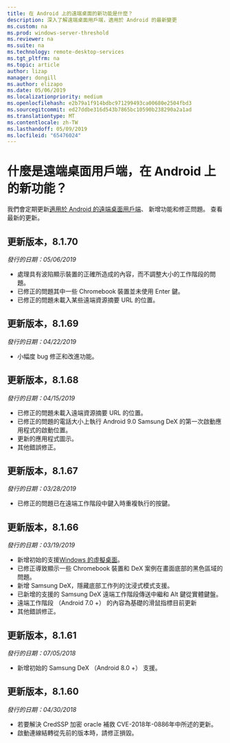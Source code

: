 ```yaml
---
title: 在 Android 上的遠端桌面的新功能是什麼？
description: 深入了解遠端桌面用戶端，適用於 Android 的最新變更
ms.custom: na
ms.prod: windows-server-threshold
ms.reviewer: na
ms.suite: na
ms.technology: remote-desktop-services
ms.tgt_pltfrm: na
ms.topic: article
author: lizap
manager: dongill
ms.author: elizapo
ms.date: 05/06/2019
ms.localizationpriority: medium
ms.openlocfilehash: e2b79a1f914bdbc971299493ca00680e2504fbd3
ms.sourcegitcommit: ed27ddbe316d543b7865bc10590b238290a2a1ad
ms.translationtype: MT
ms.contentlocale: zh-TW
ms.lasthandoff: 05/09/2019
ms.locfileid: "65476024"
---
```

# <a name="whats-new-for-the-remote-desktop-client-on-android"></a>什麼是遠端桌面用戶端，在 Android 上的新功能？

我們會定期更新[適用於 Android 的遠端桌面用戶端](remote-desktop-android.md)、 新增功能和修正問題。 查看最新的更新。

## <a name="updates-for-version-8170"></a>更新版本，8.1.70

*發行的日期：05/06/2019*

- 處理具有波陷顯示裝置的正確所造成的內容，而不調整大小的工作階段的問題。
- 已修正的問題其中一些 Chromebook 裝置並未使用 Enter 鍵。
- 已修正的問題未載入某些遠端資源摘要 URL 的位置。

## <a name="updates-for-version-8169"></a>更新版本，8.1.69

*發行的日期：04/22/2019*

- 小幅度 bug 修正和改進功能。

## <a name="updates-for-version-8168"></a>更新版本，8.1.68

*發行的日期：04/15/2019*

- 已修正的問題未載入遠端資源摘要 URL 的位置。
- 已修正的問題的電話大小上執行 Android 9.0 Samsung DeX 的第一次啟動應用程式的啟動位置。
- 更新的應用程式圖示。
- 其他錯誤修正。

## <a name="updates-for-version-8167"></a>更新版本，8.1.67

*發行的日期：03/28/2019*

- 已修正的問題已在遠端工作階段中鍵入時重複執行的按鍵。

## <a name="updates-for-version-8166"></a>更新版本，8.1.66

*發行的日期：03/19/2019*

- 新增初始的支援[Windows 的虛擬桌面](https://aka.ms/wvd)。
- 已修正導致顯示一些 Chromebook 裝置和 DeX 案例在畫面底部的黑色區域的問題。
- 新增 Samsung DeX，隱藏底部工作列的沈浸式模式支援。
- 已新增的支援的 Samsung DeX 遠端工作階段傳送中繼和 Alt 鍵從實體鍵盤。
- 遠端工作階段 （Android 7.0 +） 的內容為基礎的滑鼠指標目前更新
- 其他錯誤修正。

## <a name="updates-for-version-8161"></a>更新版本，8.1.61

*發行的日期：07/05/2018*

- 新增初始的 Samsung DeX （Android 8.0 +） 支援。

## <a name="updates-for-version-8160"></a>更新版本，8.1.60

*發行的日期：04/30/2018*

- 若要解決 CredSSP 加密 oracle 補救 CVE-2018年-0886年中所述的更新。
- 啟動連線結轉從先前的版本時，請修正損毀。
